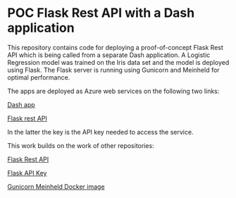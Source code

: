 # POC Flask Rest API with a Dash application
This repository contains code for deploying a proof-of-concept Flask Rest API which is being called from a separate Dash application. A Logistic Regression model was trained on the Iris data set and the model is deployed using Flask. The Flask server is running using Gunicorn and Meinheld for optimal performance.

The apps are deployed as Azure web services on the following two links:

[Dash app](http://irisrestapp.azurewebsites.net)

[Flask rest API](http://irisrest.azurewebsites.net/predict?key=a7444d96)

In the latter the key is the API key needed to access the service.

This work builds on the work of other repositories:

[Flask Rest API](https://github.com/amirziai/sklearnflask)

[Flask API Key](https://github.com/ericsopa/flask-api-key)

[Gunicorn Meinheld Docker image](https://github.com/tiangolo/meinheld-gunicorn-docker)